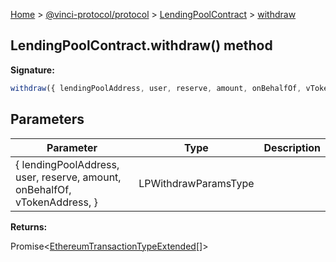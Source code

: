 [Home](./index.md) &gt; [@vinci-protocol/protocol](./protocol.md) &gt; [LendingPoolContract](./protocol.lendingpoolcontract.md) &gt; [withdraw](./protocol.lendingpoolcontract.withdraw.md)

## LendingPoolContract.withdraw() method

<b>Signature:</b>

```typescript
withdraw({ lendingPoolAddress, user, reserve, amount, onBehalfOf, vTokenAddress, }: LPWithdrawParamsType): Promise<EthereumTransactionTypeExtended[]>;
```

## Parameters

| Parameter                                                                 | Type                 | Description |
| ------------------------------------------------------------------------- | -------------------- | ----------- |
| { lendingPoolAddress, user, reserve, amount, onBehalfOf, vTokenAddress, } | LPWithdrawParamsType |             |

<b>Returns:</b>

Promise&lt;[EthereumTransactionTypeExtended](./protocol.ethereumtransactiontypeextended.md)<!-- -->\[\]&gt;

